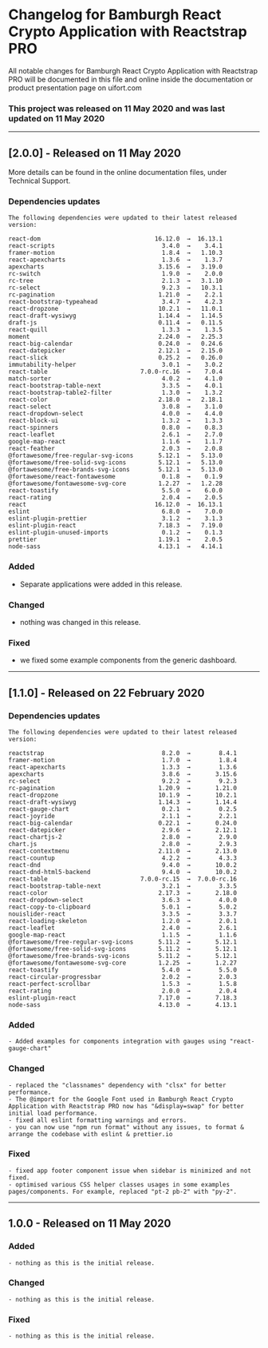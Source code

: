 # Changelog for Bamburgh React Crypto Application with Reactstrap PRO

All notable changes for Bamburgh React Crypto Application with Reactstrap PRO will be documented in this file and online inside the documentation or product presentation page on uifort.com

### This project was released on 11 May 2020 and was last updated on 11 May 2020

----------------------------------------------

## [2.0.0] - Released on 11 May 2020

More details can be found in the online documentation files, under Technical Support.

### Dependencies updates

    The following dependencies were updated to their latest released version:

    react-dom                                16.12.0  →  16.13.1
    react-scripts                              3.4.0  →    3.4.1
    framer-motion                              1.8.4  →   1.10.3
    react-apexcharts                           1.3.6  →    1.3.7
    apexcharts                                3.15.6  →   3.19.0
    rc-switch                                  1.9.0  →    2.0.0
    rc-tree                                    2.1.3  →   3.1.10
    rc-select                                  9.2.3  →   10.3.1
    rc-pagination                             1.21.0  →    2.2.1
    react-bootstrap-typeahead                  3.4.7  →    4.2.3
    react-dropzone                            10.2.1  →   11.0.1
    react-draft-wysiwyg                       1.14.4  →   1.14.5
    draft-js                                  0.11.4  →   0.11.5
    react-quill                                1.3.3  →    1.3.5
    moment                                    2.24.0  →   2.25.3
    react-big-calendar                        0.24.0  →   0.24.6
    react-datepicker                          2.12.1  →   2.15.0
    react-slick                               0.25.2  →   0.26.0
    immutability-helper                        3.0.1  →    3.0.2
    react-table                          7.0.0-rc.16  →    7.0.4
    match-sorter                               4.0.2  →    4.1.0
    react-bootstrap-table-next                 3.3.5  →    4.0.1
    react-bootstrap-table2-filter              1.3.0  →    1.3.2
    react-color                               2.18.0  →   2.18.1
    react-select                               3.0.8  →    3.1.0
    react-dropdown-select                      4.0.0  →    4.4.0
    react-block-ui                             1.3.2  →    1.3.3
    react-spinners                             0.8.0  →    0.8.3
    react-leaflet                              2.6.1  →    2.7.0
    google-map-react                           1.1.6  →    1.1.7
    react-feather                              2.0.3  →    2.0.8
    @fortawesome/free-regular-svg-icons       5.12.1  →   5.13.0
    @fortawesome/free-solid-svg-icons         5.12.1  →   5.13.0
    @fortawesome/free-brands-svg-icons        5.12.1  →   5.13.0
    @fortawesome/react-fontawesome             0.1.8  →    0.1.9
    @fortawesome/fontawesome-svg-core         1.2.27  →   1.2.28
    react-toastify                             5.5.0  →    6.0.0
    react-rating                               2.0.4  →    2.0.5
    react                                    16.12.0  →  16.13.1
    eslint                                     6.8.0  →    7.0.0
    eslint-plugin-prettier                     3.1.2  →    3.1.3
    eslint-plugin-react                       7.18.3  →   7.19.0
    eslint-plugin-unused-imports               0.1.2  →    0.1.3
    prettier                                  1.19.1  →    2.0.5
    node-sass                                 4.13.1  →   4.14.1

### Added
- Separate applications were added in this release.
### Changed

- nothing was changed in this release.

### Fixed

- we fixed some example components from the generic dashboard.

----------------------------------------------

## [1.1.0] - Released on  22 February 2020

### Dependencies updates
    The following dependencies were updated to their latest released version:

    reactstrap                                 8.2.0  →        8.4.1
    framer-motion                              1.7.0  →        1.8.4
    react-apexcharts                           1.3.3  →        1.3.6
    apexcharts                                 3.8.6  →       3.15.6
    rc-select                                  9.2.2  →        9.2.3
    rc-pagination                             1.20.9  →       1.21.0
    react-dropzone                            10.1.9  →       10.2.1
    react-draft-wysiwyg                       1.14.3  →       1.14.4
    react-gauge-chart                          0.2.1  →        0.2.5
    react-joyride                              2.1.1  →        2.2.1
    react-big-calendar                        0.22.1  →       0.24.0
    react-datepicker                           2.9.6  →       2.12.1
    react-chartjs-2                            2.8.0  →        2.9.0
    chart.js                                   2.8.0  →        2.9.3
    react-contextmenu                         2.11.0  →       2.13.0
    react-countup                              4.2.2  →        4.3.3
    react-dnd                                  9.4.0  →       10.0.2
    react-dnd-html5-backend                    9.4.0  →       10.0.2
    react-table                          7.0.0-rc.15  →  7.0.0-rc.16
    react-bootstrap-table-next                 3.2.1  →        3.3.5
    react-color                               2.17.3  →       2.18.0
    react-dropdown-select                      3.6.3  →        4.0.0
    react-copy-to-clipboard                    5.0.1  →        5.0.2
    nouislider-react                           3.3.5  →        3.3.7
    react-loading-skeleton                     1.2.0  →        2.0.1
    react-leaflet                              2.4.0  →        2.6.1
    google-map-react                           1.1.5  →        1.1.6
    @fortawesome/free-regular-svg-icons       5.11.2  →       5.12.1
    @fortawesome/free-solid-svg-icons         5.11.2  →       5.12.1
    @fortawesome/free-brands-svg-icons        5.11.2  →       5.12.1
    @fortawesome/fontawesome-svg-core         1.2.25  →       1.2.27
    react-toastify                             5.4.0  →        5.5.0
    react-circular-progressbar                 2.0.2  →        2.0.3
    react-perfect-scrollbar                    1.5.3  →        1.5.8
    react-rating                               2.0.0  →        2.0.4
    eslint-plugin-react                       7.17.0  →       7.18.3
    node-sass                                 4.13.0  →       4.13.1
### Added
    - Added examples for components integration with gauges using "react-gauge-chart"
### Changed
    - replaced the "classnames" dependency with "clsx" for better performance.
    - The @import for the Google Font used in Bamburgh React Crypto Application with Reactstrap PRO now has "&display=swap" for better initial load performance.
    - fixed all eslint formatting warnings and errors.
    - you can now use "npm run format" without any issues, to format & arrange the codebase with eslint & prettier.io
### Fixed
    - fixed app footer component issue when sidebar is minimized and not fixed.
    - optimised various CSS helper classes usages in some examples pages/components. For example, replaced "pt-2 pb-2" with "py-2".

----------------------------------------------

## 1.0.0 - Released on 11 May 2020

### Added

    - nothing as this is the initial release.

### Changed

    - nothing as this is the initial release.

### Fixed

    - nothing as this is the initial release.




